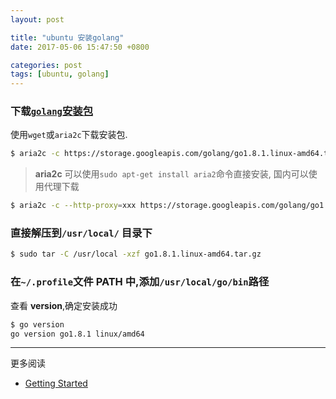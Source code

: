 ```yaml
---
layout: post

title: "ubuntu 安装golang"
date: 2017-05-06 15:47:50 +0800

categories: post
tags: [ubuntu, golang]
---
```


### 下载[`golang`安装包](https://golang.org/dl/)

使用`wget`或`aria2c`下载安装包.
```bash
$ aria2c -c https://storage.googleapis.com/golang/go1.8.1.linux-amd64.tar.gz
```
>**aria2c** 可以使用`sudo apt-get install aria2`命令直接安装, 国内可以使用代理下载
```bash
$ aria2c -c --http-proxy=xxx https://storage.googleapis.com/golang/go1.8.1.linux-amd64.tar.gz
```
>

### 直接解压到`/usr/local/` 目录下

```bash
$ sudo tar -C /usr/local -xzf go1.8.1.linux-amd64.tar.gz
```

### 在`~/.profile`文件 **PATH** 中,添加`/usr/local/go/bin`路径

查看 **version**,确定安装成功
```bash
$ go version
go version go1.8.1 linux/amd64
```

---
更多阅读
- [Getting Started](https://golang.org/doc/install?download=go1.8.1.linux-amd64.tar.gz)
